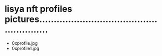 # lisya nft profiles pictures........................................................
- 0xprofile.jpg
- 0xprofile1.jpg
